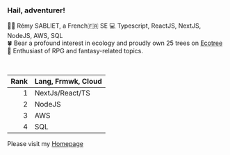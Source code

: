 
### Hail, adventurer!

 👦🏻  Rémy SABLIET, a French🇫🇷 SE
 💻  Typescript, ReactJS, NextJS, NodeJS, AWS, SQL  
 🍀  Bear a profound interest in ecology and proudly own 25 trees on [Ecotree](https://ecotree.green/)  
 🔮  Enthusiast of RPG and fantasy-related topics.  

<br>

| Rank | Lang, Frmwk, Cloud |
|-----:|--------------------|
|     1|  NextJs/React/TS   |
|     2|  NodeJS            |
|     3|  AWS               |
|     4|  SQL               |

Please visit my [Homepage](https://remysab.com/)  

